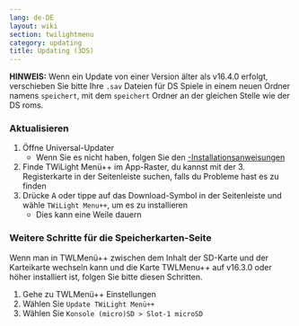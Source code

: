 ```yaml
---
lang: de-DE
layout: wiki
section: twilightmenu
category: updating
title: Updating (3DS)
---
```


**HINWEIS:** Wenn ein Update von einer Version älter als v16.4.0 erfolgt, verschieben Sie bitte Ihre `.sav` Dateien für DS Spiele in einem neuen Ordner namens `speichert`, mit dem `speichert` Ordner an der gleichen Stelle wie der DS roms.

### Aktualisieren
1. Öffne Universal-Updater
   - Wenn Sie es nicht haben, folgen Sie den [-Installationsanweisungen](installing-3ds)
1. Finde TWiLight Menü++ im App-Raster, du kannst mit der 3. Registerkarte in der Seitenleiste suchen, falls du Probleme hast es zu finden
1. Drücke <kbd class="face">A</kbd> oder tippe auf das Download-Symbol in der Seitenleiste und wähle `TWiLight Menu++`, um es zu installieren
   - Dies kann eine Weile dauern

### Weitere Schritte für die Speicherkarten-Seite

Wenn man in TWLMenü++ zwischen dem Inhalt der SD-Karte und der Karteikarte wechseln kann und die Karte TWLMenu++ auf v16.3.0 oder höher installiert ist, folgen Sie bitte diesen Schritten.

1. Gehe zu TWLMenü++ Einstellungen
1. Wählen Sie `Update TWiLight Menü++`
1. Wählen Sie `Konsole (micro)SD > Slot-1 microSD`
